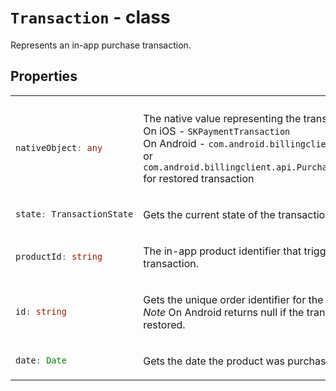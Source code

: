 # `Transaction` - class

Represents an in-app purchase transaction.

## Properties

<table>

<tr>
<th></th>
<th></th>
</tr>

<!--  -->
<tr>

<td>

```typescript
nativeObject: any
```
</td>

<td>

The native value representing the transaction.  
On iOS - `SKPaymentTransaction`  
On Android - `com.android.billingclient.api.Purchase` or `com.android.billingclient.api.PurchaseHistoryRecord` for restored transaction 
</td>

</tr>

<!--  -->
<tr>

<td>

```typescript
state: TransactionState
```
</td>

<td>

Gets the current state of the transaction.
</td>

</tr>

<!--  -->
<tr>

<td>

```typescript
productId: string
```
</td>

<td>

The in-app product identifier that triggerred this transaction. 
</td>

</tr>

<!--  -->
<tr>

<td>

```typescript
id: string
```
</td>

<td>

Gets the unique order identifier for the transaction.  
*Note* On Android returns null if the transaction was restored.
</td>

</tr>

<!--  -->
<tr>

<td>

```typescript
date: Date
```
</td>

<td>

Gets the date the product was purchased.  
</td>

</tr>

</table>